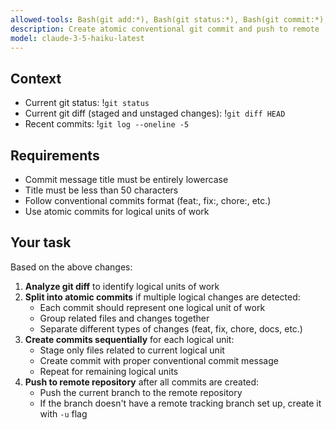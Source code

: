 ```yaml
---
allowed-tools: Bash(git add:*), Bash(git status:*), Bash(git commit:*), Bash(git diff:*), Bash(git log:*), Bash(git branch:*), Bash(git push:*)
description: Create atomic conventional git commit and push to remote
model: claude-3-5-haiku-latest
---
```


## Context

- Current git status: !`git status`
- Current git diff (staged and unstaged changes): !`git diff HEAD`
- Recent commits: !`git log --oneline -5`

## Requirements

- Commit message title must be entirely lowercase
- Title must be less than 50 characters
- Follow conventional commits format (feat:, fix:, chore:, etc.)
- Use atomic commits for logical units of work

## Your task

Based on the above changes:

1. **Analyze git diff** to identify logical units of work
2. **Split into atomic commits** if multiple logical changes are detected:
   - Each commit should represent one logical unit of work
   - Group related files and changes together
   - Separate different types of changes (feat, fix, chore, docs, etc.)
3. **Create commits sequentially** for each logical unit:
   - Stage only files related to current logical unit
   - Create commit with proper conventional commit message
   - Repeat for remaining logical units
4. **Push to remote repository** after all commits are created:
   - Push the current branch to the remote repository
   - If the branch doesn't have a remote tracking branch set up, create it with `-u` flag